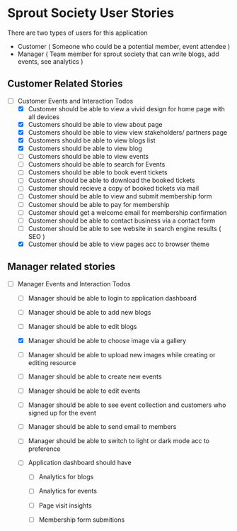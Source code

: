 # Sprout Society User Stories

There are two types of users for this application
- Customer ( Someone who could be a potential member, event attendee )   
- Manager ( Team member for sprout society that can write blogs, add events, see analytics )


## Customer Related Stories 

- [ ] Customer Events and Interaction Todos
    - [x] Customer should be able to view a vivid design for home page with all devices
    - [x] Customers should be able to view about page 
    - [x] Customers should be able to view view stakeholders/ partners page
    - [x] Customers should be able to view blogs list
    - [x] Customers should be able to view blog
    - [ ] Customers should be able to view events
    - [ ] Customers should be able to search for Events
    - [ ] Customers should be able to book event tickets
    - [ ] Customer should be able to download the booked tickets
    - [ ] Customer should recieve a copy of booked tickets via mail
    - [ ] Customer should be able to view and submit membership form
    - [ ] Customer should be able to pay for membership
    - [ ] Customer should get a welcome email for membership confirmation
    - [ ] Customer should be able to contact business via a contact form
    - [ ] Customer should be able to see website in search engine results ( SEO )
    - [x] Customer should be able to view pages acc to browser theme

## Manager related stories

- [ ] Manager Events and Interaction Todos
    - [ ] Manager should be able to login to application dashboard
    - [ ] Manager should be able to add new blogs
    - [ ] Manager should be able to edit blogs
    - [x] Manager should be able to choose image via a gallery
    - [ ] Manager should be able to upload new images while creating or editing resource
    - [ ] Manager should be able to create new events
    - [ ] Manager should be able to edit events
    - [ ] Manager should be able to see event collection and customers who signed up for the event
    - [ ] Manager should be able to send email to members
    - [ ] Manager should be able to switch to light or dark mode acc to preference

    - [ ] Application dashboard should have 
        - [ ] Analytics for blogs
        - [ ] Analytics for events
        - [ ] Page visit insights
        - [ ] Membership form submitions
        


    
